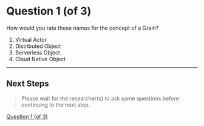 # Question 1 (of 3)

How would you rate these names for the concept of a Grain?

1. Virtual Actor
2. Distributed Object
3. Serverless Object
4. Cloud Native Object

---

## Next Steps

> Please wait for the researcher(s) to ask some questions before continuing to the next step.

[Question 1 (of 3)](question02.md)
